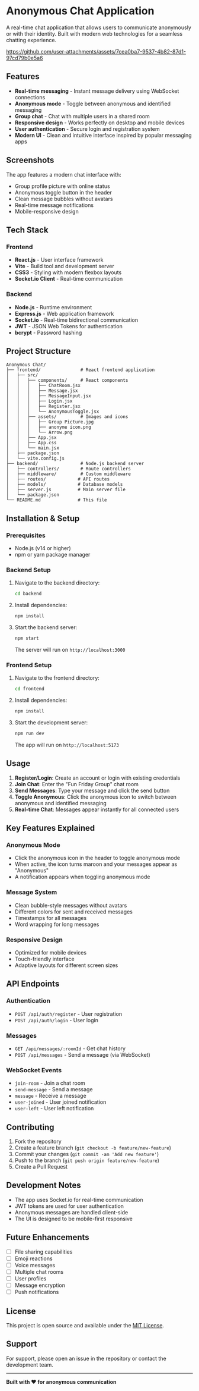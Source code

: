 # Anonymous Chat Application

A real-time chat application that allows users to communicate anonymously or with their identity. Built with modern web technologies for a seamless chatting experience.

https://github.com/user-attachments/assets/7cea0ba7-9537-4b82-87d1-97cd79b0e5a6

## Features

- **Real-time messaging** - Instant message delivery using WebSocket connections
- **Anonymous mode** - Toggle between anonymous and identified messaging
- **Group chat** - Chat with multiple users in a shared room
- **Responsive design** - Works perfectly on desktop and mobile devices
- **User authentication** - Secure login and registration system
- **Modern UI** - Clean and intuitive interface inspired by popular messaging apps

## Screenshots

The app features a modern chat interface with:
- Group profile picture with online status
- Anonymous toggle button in the header
- Clean message bubbles without avatars
- Real-time message notifications
- Mobile-responsive design

## Tech Stack

### Frontend
- **React.js** - User interface framework
- **Vite** - Build tool and development server
- **CSS3** - Styling with modern flexbox layouts
- **Socket.io Client** - Real-time communication

### Backend
- **Node.js** - Runtime environment
- **Express.js** - Web application framework
- **Socket.io** - Real-time bidirectional communication
- **JWT** - JSON Web Tokens for authentication
- **bcrypt** - Password hashing

## Project Structure

```
Anonymous Chat/
├── frontend/               # React frontend application
│   ├── src/
│   │   ├── components/     # React components
│   │   │   ├── ChatRoom.jsx
│   │   │   ├── Message.jsx
│   │   │   ├── MessageInput.jsx
│   │   │   ├── Login.jsx
│   │   │   ├── Register.jsx
│   │   │   └── AnonymousToggle.jsx
│   │   ├── assets/         # Images and icons
│   │   │   ├── Group Picture.jpg
│   │   │   ├── anonyme icon.png
│   │   │   └── Arrow.png
│   │   ├── App.jsx
│   │   ├── App.css
│   │   └── main.jsx
│   ├── package.json
│   └── vite.config.js
├── backend/                # Node.js backend server
│   ├── controllers/        # Route controllers
│   ├── middleware/         # Custom middleware
│   ├── routes/            # API routes
│   ├── models/            # Database models
│   ├── server.js          # Main server file
│   └── package.json
└── README.md              # This file
```

## Installation & Setup

### Prerequisites
- Node.js (v14 or higher)
- npm or yarn package manager

### Backend Setup
1. Navigate to the backend directory:
   ```bash
   cd backend
   ```

2. Install dependencies:
   ```bash
   npm install
   ```

3. Start the backend server:
   ```bash
   npm start
   ```
   The server will run on `http://localhost:3000`

### Frontend Setup
1. Navigate to the frontend directory:
   ```bash
   cd frontend
   ```

2. Install dependencies:
   ```bash
   npm install
   ```

3. Start the development server:
   ```bash
   npm run dev
   ```
   The app will run on `http://localhost:5173`

## Usage

1. **Register/Login**: Create an account or login with existing credentials
2. **Join Chat**: Enter the "Fun Friday Group" chat room
3. **Send Messages**: Type your message and click the send button
4. **Toggle Anonymous**: Click the anonymous icon to switch between anonymous and identified messaging
5. **Real-time Chat**: Messages appear instantly for all connected users

## Key Features Explained

### Anonymous Mode
- Click the anonymous icon in the header to toggle anonymous mode
- When active, the icon turns maroon and your messages appear as "Anonymous"
- A notification appears when toggling anonymous mode

### Message System
- Clean bubble-style messages without avatars
- Different colors for sent and received messages
- Timestamps for all messages
- Word wrapping for long messages

### Responsive Design
- Optimized for mobile devices
- Touch-friendly interface
- Adaptive layouts for different screen sizes

## API Endpoints

### Authentication
- `POST /api/auth/register` - User registration
- `POST /api/auth/login` - User login

### Messages
- `GET /api/messages/:roomId` - Get chat history
- `POST /api/messages` - Send a message (via WebSocket)

### WebSocket Events
- `join-room` - Join a chat room
- `send-message` - Send a message
- `message` - Receive a message
- `user-joined` - User joined notification
- `user-left` - User left notification

## Contributing

1. Fork the repository
2. Create a feature branch (`git checkout -b feature/new-feature`)
3. Commit your changes (`git commit -am 'Add new feature'`)
4. Push to the branch (`git push origin feature/new-feature`)
5. Create a Pull Request

## Development Notes

- The app uses Socket.io for real-time communication
- JWT tokens are used for user authentication
- Anonymous messages are handled client-side
- The UI is designed to be mobile-first responsive

## Future Enhancements

- [ ] File sharing capabilities
- [ ] Emoji reactions
- [ ] Voice messages
- [ ] Multiple chat rooms
- [ ] User profiles
- [ ] Message encryption
- [ ] Push notifications

## License

This project is open source and available under the [MIT License](LICENSE).

## Support

For support, please open an issue in the repository or contact the development team.

---

**Built with ❤️ for anonymous communication**
